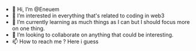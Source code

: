 - 👋 Hi, I’m @Eneuem
- 👀 I’m interested in everything that's related to coding in web3
- 🌱 I’m currently learning as much things as I can but I should focus more on one thing.
- 💞️ I’m looking to collaborate on anything that could be interesting.
- 📫 How to reach me ? Here i guess

<!---
Eneuem/Eneuem is a ✨ special ✨ repository because its `README.md` (this file) appears on your GitHub profile.
You can click the Preview link to take a look at your changes.
--->
